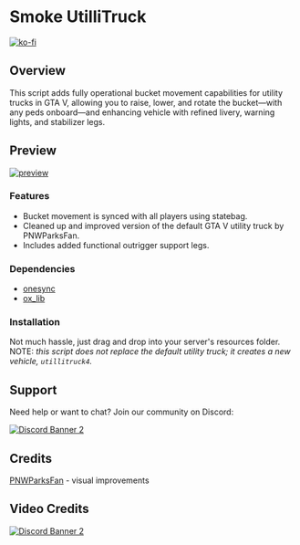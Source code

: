 # Smoke UtilliTruck
[![ko-fi](https://ko-fi.com/img/githubbutton_sm.svg)](https://ko-fi.com/X8X51AO0VG)
## Overview
This script adds fully operational bucket movement capabilities for utility trucks in GTA V, allowing you to raise, lower, and rotate the bucket—with any peds onboard—and enhancing vehicle with refined livery, warning lights, and stabilizer legs.

## Preview
[![preview](https://r2.fivemanage.com/XMCfCRidUHgGkyCuAga9N/image/smoke_utillitruck.jpg)](https://youtu.be/foCLvxRO0ZQ)

### Features
- Bucket movement is synced with all players using statebag.
- Cleaned up and improved version of the default GTA V utility truck by PNWParksFan.
- Includes added functional outrigger support legs.

### Dependencies
- [onesync](https://docs.fivem.net/docs/scripting-reference/onesync/)
- [ox_lib](https://github.com/overextended/ox_lib/releases)

### Installation
Not much hassle, just drag and drop into your server's resources folder.
NOTE: *this script does not replace the default utility truck; it creates a new vehicle, `utillitruck4`.*

## Support
Need help or want to chat? Join our community on Discord: 

[![Discord Banner 2](https://discord.com/api/guilds/1166449313824653393/widget.png?style=banner3)](https://discord.gg/vC9ETrNta2)

## Credits
[PNWParksFan](https://parksmods.com/donate/) - visual improvements

## Video Credits
[![Discord Banner 2](https://discord.com/api/guilds/1341623000579051520/widget.png?style=banner2)](https://discord.gg/U9y5DAxwH3)

